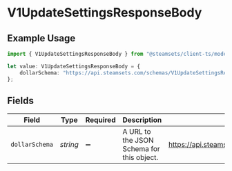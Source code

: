 # V1UpdateSettingsResponseBody

## Example Usage

```typescript
import { V1UpdateSettingsResponseBody } from "@steamsets/client-ts/models/components";

let value: V1UpdateSettingsResponseBody = {
    dollarSchema: "https://api.steamsets.com/schemas/V1UpdateSettingsResponseBody.json",
};
```

## Fields

| Field                                                               | Type                                                                | Required                                                            | Description                                                         | Example                                                             |
| ------------------------------------------------------------------- | ------------------------------------------------------------------- | ------------------------------------------------------------------- | ------------------------------------------------------------------- | ------------------------------------------------------------------- |
| `dollarSchema`                                                      | *string*                                                            | :heavy_minus_sign:                                                  | A URL to the JSON Schema for this object.                           | https://api.steamsets.com/schemas/V1UpdateSettingsResponseBody.json |
